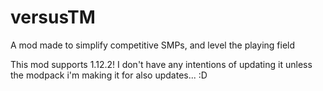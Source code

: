 # versusTM
A mod made to simplify competitive SMPs, and level the playing field

This mod supports 1.12.2! I don't have any intentions of updating it unless the modpack i'm making it for also updates...
:D
